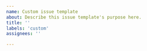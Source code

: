 ```yaml
---
name: Custom issue template
about: Describe this issue template's purpose here.
title: ''
labels: 'custom'
assignees: ''

---
```

